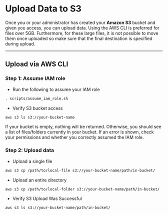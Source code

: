 # Upload Data to S3

Once you or your administrator has created your **Amazon S3** bucket and given you access, you can upload data. Using the AWS CLI is preferred for files over 5GB. Furthermore, for these large files, it is not possible to move them once uploaded so make sure that the final destination is specified during upload.

---

## **Upload via AWS CLI**

### **Step 1: Assume IAM role**
- Run the following to assume your IAM role

```bash
. scripts/assume_iam_role.sh
```

- Verify S3 bucket access

```bash
aws s3 ls s3://your-bucket-name
```

If your bucket is empty, nothing will be returned. Otherwise, you should see a list of files/folders currently in your bucket. If an error is shown, check your permissions and whether you correctly assumed the IAM role.

### **Step 2: Upload data**
- Upload a single file

```bash
aws s3 cp /path/to/local-file s3://your-bucket-name/path/in-bucket/
```

- Upload an entire directory

```bash
aws s3 cp /path/to/local-folder s3://your-bucket-name/path/in-bucket/ --recursive
```

- Verify S3 Upload Was Successful

```bash
aws s3 ls s3://your-bucket-name/path/in-bucket/
```